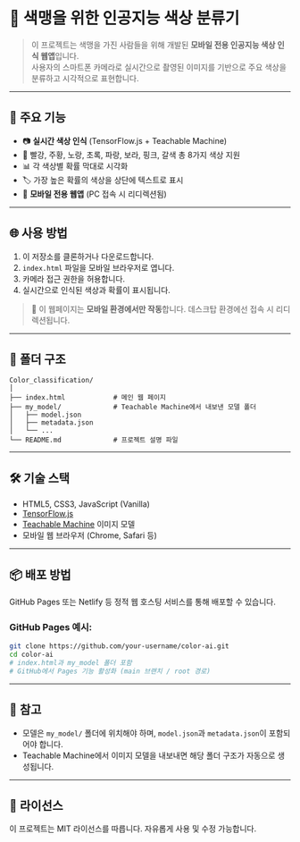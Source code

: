 # 🎨 색맹을 위한 인공지능 색상 분류기

> 이 프로젝트는 색맹을 가진 사람들을 위해 개발된 **모바일 전용 인공지능 색상 인식 웹앱**입니다.  
> 사용자의 스마트폰 카메라로 실시간으로 촬영된 이미지를 기반으로 주요 색상을 분류하고 시각적으로 표현합니다.

---

## 🧠 주요 기능

- 📷 **실시간 색상 인식** (TensorFlow.js + Teachable Machine)
- 🎨 빨강, 주황, 노랑, 초록, 파랑, 보라, 핑크, 갈색 총 8가지 색상 지원
- 📊 각 색상별 확률 막대로 시각화
- 🏷 가장 높은 확률의 색상을 상단에 텍스트로 표시
- 📱 **모바일 전용 웹앱** (PC 접속 시 리디렉션됨)

---

## 🌐 사용 방법

1. 이 저장소를 클론하거나 다운로드합니다.
2. `index.html` 파일을 모바일 브라우저로 엽니다.
3. 카메라 접근 권한을 허용합니다.
4. 실시간으로 인식된 색상과 확률이 표시됩니다.

> 📌 이 웹페이지는 **모바일 환경에서만 작동**합니다. 데스크탑 환경에선 접속 시 리디렉션됩니다.

---

## 🧾 폴더 구조

```
Color_classification/
│
├── index.html            # 메인 웹 페이지
├── my_model/             # Teachable Machine에서 내보낸 모델 폴더
│   ├── model.json
│   ├── metadata.json
│   └── ...
└── README.md             # 프로젝트 설명 파일
```

---

## 🛠 기술 스택

- HTML5, CSS3, JavaScript (Vanilla)
- [TensorFlow.js](https://www.tensorflow.org/js)
- [Teachable Machine](https://teachablemachine.withgoogle.com/) 이미지 모델
- 모바일 웹 브라우저 (Chrome, Safari 등)

---

## 📦 배포 방법

GitHub Pages 또는 Netlify 등 정적 웹 호스팅 서비스를 통해 배포할 수 있습니다.

### GitHub Pages 예시:

```bash
git clone https://github.com/your-username/color-ai.git
cd color-ai
# index.html과 my_model 폴더 포함
# GitHub에서 Pages 기능 활성화 (main 브랜치 / root 경로)
```

---

## 📌 참고

- 모델은 `my_model/` 폴더에 위치해야 하며, `model.json`과 `metadata.json`이 포함되어야 합니다.
- Teachable Machine에서 이미지 모델을 내보내면 해당 폴더 구조가 자동으로 생성됩니다.


---

## 📄 라이선스

이 프로젝트는 MIT 라이선스를 따릅니다. 자유롭게 사용 및 수정 가능합니다.
